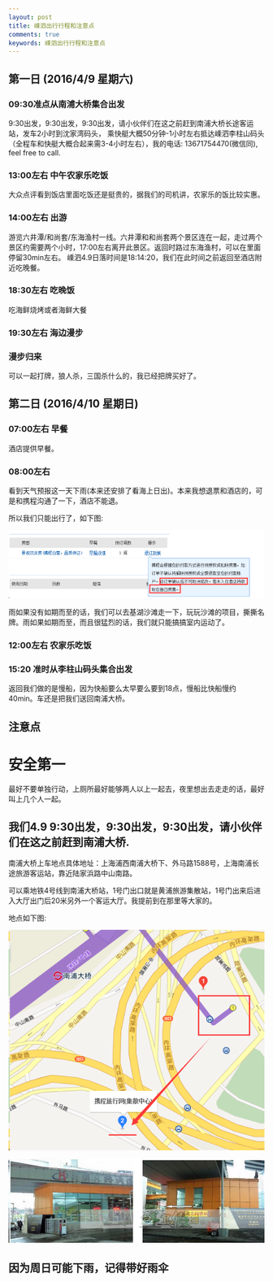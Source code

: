 ```yaml
---
layout: post
title: 嵊泗出行行程和注意点
comments: true
keywords: 嵊泗出行行程和注意点
---
```


## 第一日 (2016/4/9 星期六)

### 09:30准点从南浦大桥集合出发

9:30出发，9:30出发，9:30出发，请小伙伴们在这之前赶到南浦大桥长途客运站，发车2小时到沈家湾码头， 乘快艇大概50分钟-1小时左右抵达嵊泗李柱山码头 （全程车和快艇大概合起来需3-4小时左右），我的电话: 13671754470(微信同), feel free to call.

### 13:00左右 中午农家乐吃饭

大众点评看到饭店里面吃饭还是挺贵的，据我们的司机讲，农家乐的饭比较实惠。

### 14:00左右 出游

游览六井潭/和尚套/东海渔村一线。六井潭和和尚套两个景区连在一起，走过两个景区约需要两个小时，17:00左右离开此景区。返回时路过东海渔村，可以在里面停留30min左右。
嵊泗4.9日落时间是18:14:20，我们在此时间之前返回至酒店附近吃晚餐。

### 18:30左右 吃晚饭

吃海鲜烧烤或者海鲜大餐

### 19:30左右 海边漫步

### 漫步归来

可以一起打牌，狼人杀，三国杀什么的，我已经把牌买好了。

## 第二日 (2016/4/10 星期日)

### 07:00左右 早餐

酒店提供早餐。

### 08:00左右

看到天气预报这一天下雨(本来还安排了看海上日出)。本来我想退票和酒店的，可是和携程沟通了一下，酒店不能退。 

所以我们只能出行了，如下图: 

![gras](/images/ssVisit/ssVisit-1.png)
 
雨如果没有如期而至的话，我们可以去基湖沙滩走一下，玩玩沙滩的项目，撕撕名牌。雨如果如期而至，而且很猛烈的话，我们就只能搞搞室内运动了。

### 12:00左右 农家乐吃饭

### 15:20 准时从李柱山码头集合出发

返回我们做的是慢船，因为快船要么太早要么要到18点，慢船比快船慢约40min。车还是把我们送回南浦大桥。

## 注意点

# 安全第一

最好不要单独行动，上厕所最好能够两人以上一起去，夜里想出去走走的话，最好叫上几个人一起。

## 我们4.9 9:30出发，9:30出发，9:30出发，请小伙伴们在这之前赶到南浦大桥.

南浦大桥上车地点具体地址：上海浦西南浦大桥下、外马路1588号，上海南浦长途旅游客运站，靠近陆家浜路中山南路。

可以乘地铁4号线到南浦大桥站，1号门出口就是黄浦旅游集散站，1号门出来后进入大厅出门后20米另外一个客运大厅。我提前到在那里等大家的。

地点如下图:

![gras](/images/ssVisit/ssVisit-2.png)

![gras](/images/ssVisit/ssVisit-3.png)

## 因为周日可能下雨，记得带好雨伞
